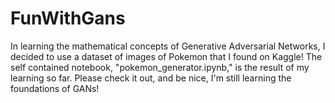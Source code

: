 # FunWithGans

In learning the mathematical concepts of Generative Adversarial Networks, I decided to use a dataset of images of Pokemon that I found on Kaggle!
The self contained notebook, "pokemon_generator.ipynb," is the result of my learning so far. Please check it out, and be nice, I'm still learning the 
foundations of GANs!
